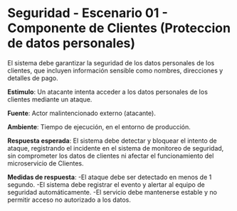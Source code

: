 # Seguridad - Escenario 01 - Componente de Clientes (Proteccion de datos personales)

El sistema debe garantizar la seguridad de los datos personales de los clientes, que incluyen información sensible como nombres, direcciones y detalles de pago.

**Estimulo**: Un atacante intenta acceder a los datos personales de los clientes mediante un ataque.

**Fuente**: Actor malintencionado externo (atacante).

**Ambiente**: Tiempo de ejecución, en el entorno de producción.

**Respuesta esperada**: El sistema debe detectar y bloquear el intento de ataque, registrando el incidente en el sistema de monitoreo de seguridad, sin comprometer los datos de clientes ni afectar el funcionamiento del microservicio de Clientes.

**Medidas de respuesta**:
-El ataque debe ser detectado en menos de 1 segundo.
-El sistema debe registrar el evento y alertar al equipo de seguridad automáticamente.
-El servicio debe mantenerse estable y no permitir acceso no autorizado a los datos.
